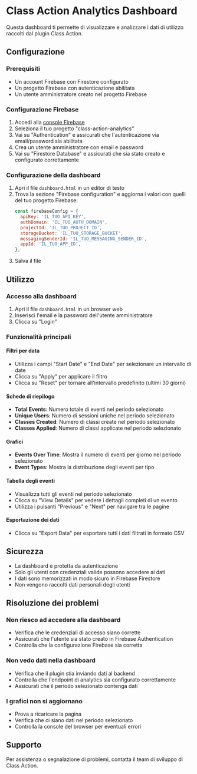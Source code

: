 # Class Action Analytics Dashboard

Questa dashboard ti permette di visualizzare e analizzare i dati di utilizzo raccolti dal plugin Class Action.

## Configurazione

### Prerequisiti

- Un account Firebase con Firestore configurato
- Un progetto Firebase con autenticazione abilitata
- Un utente amministratore creato nel progetto Firebase

### Configurazione Firebase

1. Accedi alla [console Firebase](https://console.firebase.google.com/)
2. Seleziona il tuo progetto "class-action-analytics"
3. Vai su "Authentication" e assicurati che l'autenticazione via email/password sia abilitata
4. Crea un utente amministratore con email e password
5. Vai su "Firestore Database" e assicurati che sia stato creato e configurato correttamente

### Configurazione della dashboard

1. Apri il file `dashboard.html` in un editor di testo
2. Trova la sezione "Firebase configuration" e aggiorna i valori con quelli del tuo progetto Firebase:
   ```javascript
   const firebaseConfig = {
     apiKey: 'IL_TUO_API_KEY',
     authDomain: 'IL_TUO_AUTH_DOMAIN',
     projectId: 'IL_TUO_PROJECT_ID',
     storageBucket: 'IL_TUO_STORAGE_BUCKET',
     messagingSenderId: 'IL_TUO_MESSAGING_SENDER_ID',
     appId: 'IL_TUO_APP_ID',
   };
   ```
3. Salva il file

## Utilizzo

### Accesso alla dashboard

1. Apri il file `dashboard.html` in un browser web
2. Inserisci l'email e la password dell'utente amministratore
3. Clicca su "Login"

### Funzionalità principali

#### Filtri per data

- Utilizza i campi "Start Date" e "End Date" per selezionare un intervallo di date
- Clicca su "Apply" per applicare il filtro
- Clicca su "Reset" per tornare all'intervallo predefinito (ultimi 30 giorni)

#### Schede di riepilogo

- **Total Events**: Numero totale di eventi nel periodo selezionato
- **Unique Users**: Numero di sessioni uniche nel periodo selezionato
- **Classes Created**: Numero di classi create nel periodo selezionato
- **Classes Applied**: Numero di classi applicate nel periodo selezionato

#### Grafici

- **Events Over Time**: Mostra il numero di eventi per giorno nel periodo selezionato
- **Event Types**: Mostra la distribuzione degli eventi per tipo

#### Tabella degli eventi

- Visualizza tutti gli eventi nel periodo selezionato
- Clicca su "View Details" per vedere i dettagli completi di un evento
- Utilizza i pulsanti "Previous" e "Next" per navigare tra le pagine

#### Esportazione dei dati

- Clicca su "Export Data" per esportare tutti i dati filtrati in formato CSV

## Sicurezza

- La dashboard è protetta da autenticazione
- Solo gli utenti con credenziali valide possono accedere ai dati
- I dati sono memorizzati in modo sicuro in Firebase Firestore
- Non vengono raccolti dati personali degli utenti

## Risoluzione dei problemi

### Non riesco ad accedere alla dashboard

- Verifica che le credenziali di accesso siano corrette
- Assicurati che l'utente sia stato creato in Firebase Authentication
- Controlla che la configurazione Firebase sia corretta

### Non vedo dati nella dashboard

- Verifica che il plugin stia inviando dati al backend
- Controlla che l'endpoint di analytics sia configurato correttamente
- Assicurati che il periodo selezionato contenga dati

### I grafici non si aggiornano

- Prova a ricaricare la pagina
- Verifica che ci siano dati nel periodo selezionato
- Controlla la console del browser per eventuali errori

## Supporto

Per assistenza o segnalazione di problemi, contatta il team di sviluppo di Class Action.
